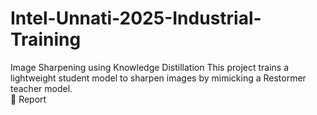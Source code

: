 # Intel-Unnati-2025-Industrial-Training


Image Sharpening using Knowledge Distillation
This project trains a lightweight student model to sharpen images by mimicking a Restormer teacher model.  
📄 Report

